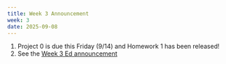 ```yaml
---
title: Week 3 Announcement
week: 3
date: 2025-09-08
---
```


1. Project 0 is due this Friday (9/14) and Homework 1 has been released!
2. See the [Week 3 Ed announcement](https://edstem.org/us/courses/81851/discussion/6929814)